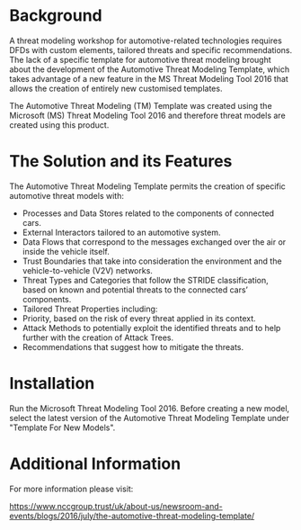 # Background
A threat modeling workshop for automotive-related technologies requires DFDs with custom elements, tailored threats and specific recommendations. 
The lack of a specific template for automotive threat modeling brought about the development of the Automotive Threat Modeling Template, which takes advantage of a new feature in the MS Threat Modeling Tool 2016 that allows the creation of entirely new customised templates.

The Automotive Threat Modeling (TM) Template was created using the Microsoft (MS) Threat Modeling Tool 2016 and therefore threat models are created using this product.

# The Solution and its Features
The Automotive Threat Modeling Template permits the creation of specific automotive threat models with:
* Processes and Data Stores related to the components of connected cars.
* External Interactors tailored to an automotive system.
* Data Flows that correspond to the messages exchanged over the air or inside the vehicle itself.
* Trust Boundaries that take into consideration the environment and the vehicle-to-vehicle (V2V) networks.
* Threat Types and Categories that follow the STRIDE classification, based on known and potential threats to the connected cars’ components.
* Tailored Threat Properties including:
 * Priority, based on the risk of every threat applied in its context.
 * Attack Methods to potentially exploit the identified threats and to help further with the creation of Attack Trees.
 * Recommendations that suggest how to mitigate the threats.

# Installation
Run the Microsoft Threat Modeling Tool 2016.
Before creating a new model, select the latest version of the Automotive Threat Modeling Template under "Template For New Models". 

# Additional Information
For more information please visit:

https://www.nccgroup.trust/uk/about-us/newsroom-and-events/blogs/2016/july/the-automotive-threat-modeling-template/
